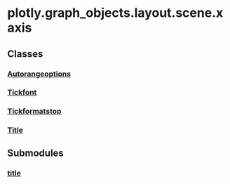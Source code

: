 # plotly.graph_objects.layout.scene.xaxis

## Classes

### [Autorangeoptions](Autorangeoptions.md)

### [Tickfont](Tickfont.md)

### [Tickformatstop](Tickformatstop.md)

### [Title](Title.md)


## Submodules

### [title](title-package/index.md)


